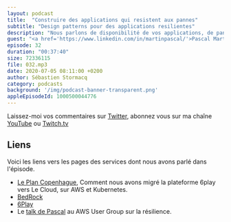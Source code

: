 ```yaml
---
layout: podcast
title:  "Construire des applications qui resistent aux pannes"
subtitle: "Design patterns pour des applications resilientes"
description: "Nous parlons de disponibilité de vos applications, de pannes dans des systèmes distribués. Après avoir décrit comment nous mesurons la disponibilité des applications, nous évoquons plusieurs techniques que vous pouvez utiliser pour que vos applications soient plus résilientes aux pannes et erreurs en tout genre."
guest: "<a href='https://www.linkedin.com/in/martinpascal/'>Pascal Martin</a>, Lead DevOps, <a href='https://www.bedrockstreaming.com'>BedRock</a> et <a href='https://aws.amazon.com/developer/community/heroes/pascal-martin/?did=dh_card&trk=dh_card'>AWS Hero</a>."
episode: 32
duration: "00:37:40"
size: 72336115
file: 032.mp3  
date: 2020-07-05 08:11:00 +0200
author: Sébastien Stormacq
category: podcasts
background: '/img/podcast-banner-transparent.png'
appleEpisodeId: 1000500044776
---
```


Laissez-moi vos commentaires sur [Twitter](https://twitter.com/sebsto), abonnez vous sur ma chaîne [YouTube](https://www.youtube.com/sebsto) ou [Twitch.tv](https://www.twitch.tv/sebAWS)

## Liens

Voici les liens vers les pages des services dont nous avons parlé dans l'épisode.

- [Le Plan Copenhague](https://leanpub.com/6cloud), Comment nous avons migré la plateforme 6play vers Le Cloud, sur AWS et Kubernetes.
- [BedRock](https://www.bedrockstreaming.com)
- [6Play](https://www.6play.fr)
- Le <a href="https://www.youtube.com/watch?v=JrVF6sVuBt8&t=4m00s">talk de Pascal</a> au AWS User Group sur la résilience.
